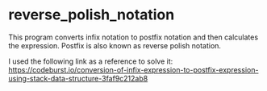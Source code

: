 # reverse_polish_notation
This program converts infix notation to postfix notation and then calculates the expression.
Postfix is also known as reverse polish notation.

I used the following link as a reference to solve it:
https://codeburst.io/conversion-of-infix-expression-to-postfix-expression-using-stack-data-structure-3faf9c212ab8
